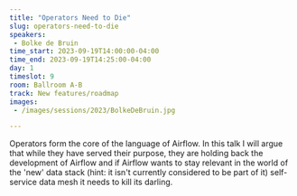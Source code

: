 ```yaml
---
title: "Operators Need to Die"
slug: operators-need-to-die
speakers:
 - Bolke de Bruin
time_start: 2023-09-19T14:00:00-04:00
time_end: 2023-09-19T14:25:00-04:00
day: 1
timeslot: 9
room: Ballroom A-B
track: New features/roadmap
images:
 - /images/sessions/2023/BolkeDeBruin.jpg

---
```


Operators form the core of the language of Airflow. In this talk I will argue that while they have served their purpose, they are holding back the development of Airflow and if Airflow wants to stay relevant in the world of the 'new' data stack (hint: it isn't currently considered to be part of it) self-service data mesh it needs to kill its darling.